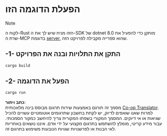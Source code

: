 <!--
CO_OP_TRANSLATOR_METADATA:
{
  "original_hash": "e3813a6ea19657d0cff0c2d1a1ffd324",
  "translation_date": "2025-08-18T18:38:19+00:00",
  "source_file": "03-GettingStarted/02-client/solution/rust/README.md",
  "language_code": "he"
}
-->
# הפעלת הדוגמה הזו

> [!NOTE]
> לקוח ה-Rust הזה מניח שיש לך את ה-SDK של dotnet 8.0 מותקן כדי להפעיל את שרת ה-MCP בדוגמת [server](../../../../../../03-GettingStarted/02-client/solution/server), שהוא ספרייה מקבילה לפרויקט הזה.

## -1- התקן את התלויות ובנה את הפרויקט

```bash
cargo build
```

## -2- הפעל את הדוגמה

```bash
cargo run
```

**כתב ויתור**:  
מסמך זה תורגם באמצעות שירות תרגום מבוסס בינה מלאכותית [Co-op Translator](https://github.com/Azure/co-op-translator). למרות שאנו שואפים לדיוק, יש לקחת בחשבון שתרגומים אוטומטיים עשויים להכיל שגיאות או אי דיוקים. המסמך המקורי בשפתו המקורית צריך להיחשב כמקור הסמכותי. עבור מידע קריטי, מומלץ להשתמש בתרגום מקצועי על ידי אדם. איננו נושאים באחריות לאי הבנות או לפרשנויות שגויות הנובעות משימוש בתרגום זה.